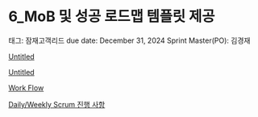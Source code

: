 # 6_MoB 및 성공 로드맵 템플릿 제공

태그: 잠재고객리드
due date: December 31, 2024
Sprint Master(PO): 김경재

[Untitled](Untitled%20174e98ce7f71803ea173d65834c9fa37.csv)

[Untitled](Untitled%20168e98ce7f71812b9f3af19cc64f74e1.csv)

[Work Flow](Work%20Flow%20168e98ce7f718119ad9fccd075af3bd6.csv)

[Daily/Weekly Scrum 진행 사항](Daily%20Weekly%20Scrum%20%E1%84%8C%E1%85%B5%E1%86%AB%E1%84%92%E1%85%A2%E1%86%BC%20%E1%84%89%E1%85%A1%E1%84%92%E1%85%A1%E1%86%BC%20168e98ce7f7181c8b639f2c0f5067b04.csv)